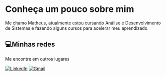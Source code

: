 # Conheça um pouco sobre mim

Me chamo Matheus, atualmente estou cursando Análise e Desenvolvimento de Sistemas e fazendo alguns cursos para acelerar meu aprendizado.

## 💻Minhas redes
Me encontre em outros lugares

[![LinkedIn](https://img.shields.io/badge/LinkedIn-0077B5?style=for-the-badge&logo=linkedin&logoColor=white)](https://www.linkedin.com/in/matheusgiacomo/)
[![Gmail](https://img.shields.io/badge/Gmail-333333?style=for-the-badge&logo=gmail&logoColor=red)](mailto:matheusdigiacomo12@gmail.com)
